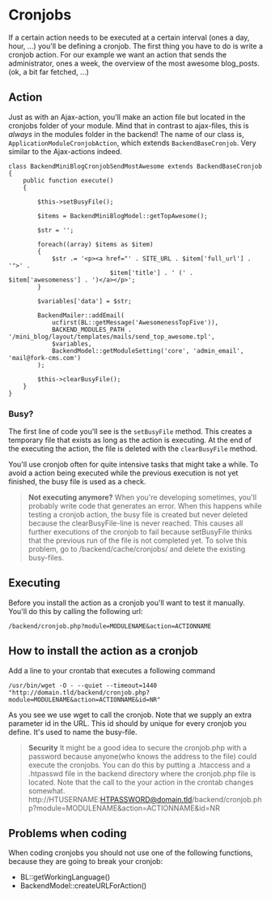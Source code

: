 # Cronjobs

If a certain action needs to be executed at a certain interval (ones a day, hour, …) you'll be defining a cronjob. The first thing you have to do is write a cronjob action. For our example we want an action that sends the administrator, ones a week, the overview of the most awesome blog_posts. (ok, a bit far fetched, ...)

## Action

Just as with an Ajax-action, you'll make an action file but located in the cronjobs folder of your module. Mind that in contrast to ajax-files, this is *always* in the modules folder in the backend!
The name of our class is, `ApplicationModuleCronjobAction`, which extends `BackendBaseCronjob`. Very similar to the Ajax-actions indeed.

```
class BackendMiniBlogCronjobSendMostAwesome extends BackendBaseCronjob
{
	public function execute()
	{

		$this->setBusyFile();

		$items = BackendMiniBlogModel::getTopAwesome();

		$str = '';

		foreach((array) $items as $item)
		{
			$str .= '<p><a href="' . SITE_URL . $item['full_url'] . '">' .
							$item['title'] . ' (' . $item['awesomeness'] . ')</a></p>';
		}

		$variables['data'] = $str;

		BackendMailer::addEmail(
			ucfirst(BL::getMessage('AwesomenessTopFive')), 
			BACKEND_MODULES_PATH . '/mini_blog/layout/templates/mails/send_top_awesome.tpl', 
			$variables, 
			BackendModel::getModuleSetting('core', 'admin_email', 'mail@fork-cms.com')
		);

		$this->clearBusyFile();
	}
}
```

### Busy?

The first line of code you'll see is the `setBusyFile` method. This creates a temporary file that exists as long as the action is executing. At the end of the executing the action, the file is deleted with the `clearBusyFile` method.

You'll use cronjob often for quite intensive tasks that might take a while. To avoid a action being executed while the previous execution is not yet finished, the busy file is used as a check.

> **Not executing anymore?**
> When you're developing sometimes, you'll probably write code that generates an error. When this happens while testing a cronjob action, the busy file is created but never deleted because the clearBusyFile-line is never reached. This causes all further executions of the cronjob to fail because setBusyFile thinks that the previous run of the file is not completed yet.
>To solve this problem, go to /backend/cache/cronjobs/ and delete the existing busy-files.

## Executing

Before you install the action as a cronjob you'll want to test it manually. You'll do this by calling the following url:

```
/backend/cronjob.php?module=MODULENAME&action=ACTIONNAME
```

## How to install the action as a cronjob

Add a line to your crontab that executes a following command

```
/usr/bin/wget -O - --quiet --timeout=1440 "http://domain.tld/backend/cronjob.php?module=MODULENAME&action=ACTIONNAME&id=NR"
```

As you see we use wget to call the cronjob. Note that we supply an extra parameter id in the URL. This id should by unique for every cronjob you define. It's used to name the busy-file.

> **Security**
> It might be a good idea to secure the cronjob.php with a password because anyone(who knows the address to the file) could execute the cronjobs.
> You can do this by putting a .htaccess and a .htpasswd file in the backend directory where the cronjob.php file is located. Note that the call to the your action in the crontab changes somewhat.
http://HTUSERNAME:HTPASSWORD@domain.tld/backend/cronjob.php?module=MODULENAME&action=ACTIONNAME&id=NR

## Problems when coding

When coding cronjobs you should not use one of the following functions, because they are going to break your cronjob:
- BL::getWorkingLanguage()
- BackendModel::createURLForAction()
